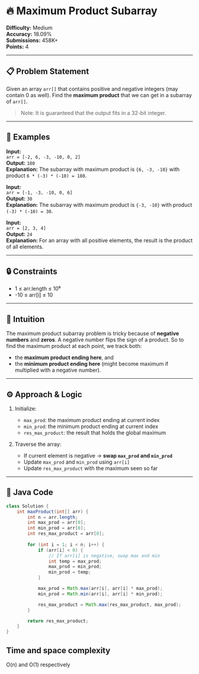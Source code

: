 # 🔥 Maximum Product Subarray

**Difficulty:** Medium  
**Accuracy:** 18.09%  
**Submissions:** 458K+  
**Points:** 4

---

## 📋 Problem Statement

Given an array `arr[]` that contains positive and negative integers (may contain 0 as well). Find the **maximum product** that we can get in a subarray of `arr[]`.

> Note: It is guaranteed that the output fits in a 32-bit integer.

---

## 🧪 Examples

**Input:**  
`arr = [-2, 6, -3, -10, 0, 2]`  
**Output:** `180`  
**Explanation:** The subarray with maximum product is `{6, -3, -10}` with product `6 * (-3) * (-10) = 180`.

**Input:**  
`arr = [-1, -3, -10, 0, 6]`  
**Output:** `30`  
**Explanation:** The subarray with maximum product is `{-3, -10}` with product `(-3) * (-10) = 30`.

**Input:**  
`arr = [2, 3, 4]`  
**Output:** `24`  
**Explanation:** For an array with all positive elements, the result is the product of all elements.

---

## 🔒 Constraints

- 1 ≤ arr.length ≤ 10⁶  
- -10 ≤ arr[i] ≤ 10

---

## 🧠 Intuition

The maximum product subarray problem is tricky because of **negative numbers** and **zeros**. A negative number flips the sign of a product. So to find the maximum product at each point, we track both:
- the **maximum product ending here**, and
- the **minimum product ending here** (might become maximum if multiplied with a negative number).

---

## ⚙️ Approach & Logic

1. Initialize:
   - `max_prod`: the maximum product ending at current index
   - `min_prod`: the minimum product ending at current index
   - `res_max_product`: the result that holds the global maximum

2. Traverse the array:
   - If current element is negative → **swap `max_prod` and `min_prod`**
   - Update `max_prod` and `min_prod` using `arr[i]`
   - Update `res_max_product` with the maximum seen so far

---

## 🧾 Java Code

```java
class Solution {
    int maxProduct(int[] arr) {
        int n = arr.length;
        int max_prod = arr[0];
        int min_prod = arr[0];
        int res_max_product = arr[0];
        
        for (int i = 1; i < n; i++) {
            if (arr[i] < 0) {
                // If arr[i] is negative, swap max and min
                int temp = max_prod;
                max_prod = min_prod;
                min_prod = temp;
            }

            max_prod = Math.max(arr[i], arr[i] * max_prod);
            min_prod = Math.min(arr[i], arr[i] * min_prod);

            res_max_product = Math.max(res_max_product, max_prod);
        }

        return res_max_product;
    }
}
```

## Time and space complexity

O(n) and O(1) respectively
